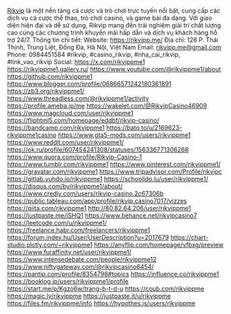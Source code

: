 <a href="https://rikvipp.me/">Rikvip</a> là một nền tảng cá cược và trò chơi trực tuyến nổi bật, cung cấp các dịch vụ cá cược thể thao, trò chơi casino, và game bài đa dạng. Với giao diện hiện đại và dễ sử dụng, Rikvip mang đến trải nghiệm giải trí chất lượng cao cùng các chương trình khuyến mãi hấp dẫn và dịch vụ khách hàng hỗ trợ 24/7.
Thông tin chi tiết:
Website: <a href="https://rikvipp.me/">https://rikvipp.me/</a>
Địa chỉ: 128 P. Thái Thịnh, Trung Liệt, Đống Đa, Hà Nội, Việt Nam
Email: rikvipp.me@gmail.com
Phone: 0984451584
#rikvip, #casino_rikvip, #nha_cai_rikvip, #link_vao_rikvip
Social: 
<a href="https://x.com/rikvippme1">https://x.com/rikvippme1</a>
<a href="https://rikvippme1.gallery.ru/">https://rikvippme1.gallery.ru/</a>
<a href="https://www.youtube.com/@rikvippme1/about">https://www.youtube.com/@rikvippme1/about</a>
<a href="https://github.com/rikvippme1">https://github.com/rikvippme1</a>
<a href="https://www.blogger.com/profile/06866571242180361891">https://www.blogger.com/profile/06866571242180361891</a>
<a href="https://zb3.org/rikvippme1/">https://zb3.org/rikvippme1/</a>
<a href="https://www.threadless.com/@rikvippme1/activity">https://www.threadless.com/@rikvippme1/activity</a>
<a href="https://profile.ameba.jp/me">https://profile.ameba.jp/me</a>
<a href="https://wakelet.com/@RikvipCasino46909">https://wakelet.com/@RikvipCasino46909</a>
<a href="https://www.magcloud.com/user/rikvippme1">https://www.magcloud.com/user/rikvippme1</a>
<a href="https://fliphtml5.com/homepage/eddbf/rikvip-casino/">https://fliphtml5.com/homepage/eddbf/rikvip-casino/</a>
<a href="https://bandcamp.com/rikvippme1">https://bandcamp.com/rikvippme1</a>
<a href="https://bato.to/u/2169623-rikvippme1casino">https://bato.to/u/2169623-rikvippme1casino</a>
<a href="https://www.gta5-mods.com/users/rikvippme1">https://www.gta5-mods.com/users/rikvippme1</a>
<a href="https://www.reddit.com/user/rikvippme1/">https://www.reddit.com/user/rikvippme1/</a>
<a href="https://ok.ru/profile/607454241308/statuses/156336771306268">https://ok.ru/profile/607454241308/statuses/156336771306268</a>
<a href="https://www.quora.com/profile/Rikvip-Casino-1">https://www.quora.com/profile/Rikvip-Casino-1</a>
<a href="https://www.tumblr.com/rikvippme1">https://www.tumblr.com/rikvippme1</a>
<a href="https://www.pinterest.com/rikvippme1/">https://www.pinterest.com/rikvippme1/</a>
<a href="https://gravatar.com/rikvippme1">https://gravatar.com/rikvippme1</a>
<a href="https://www.tripadvisor.com/Profile/rikvipc">https://www.tripadvisor.com/Profile/rikvipc</a>
<a href="https://gitlab.vuhdo.io/rikvippme1">https://gitlab.vuhdo.io/rikvippme1</a>
<a href="https://schoolido.lu/user/rikvippme1/">https://schoolido.lu/user/rikvippme1/</a>
<a href="https://disqus.com/by/rikvippme1/about/">https://disqus.com/by/rikvippme1/about/</a>
<a href="https://www.credly.com/users/rikvip-casino.2c67306b">https://www.credly.com/users/rikvip-casino.2c67306b</a>
<a href="https://public.tableau.com/app/profile/rikvip.casino7017/vizzes">https://public.tableau.com/app/profile/rikvip.casino7017/vizzes</a>
<a href="https://qiita.com/rikvippme1">https://qiita.com/rikvippme1</a>
<a href="http://80.82.64.206/user/rikvippme1">http://80.82.64.206/user/rikvippme1</a>
<a href="https://justpaste.me/iSHQ1">https://justpaste.me/iSHQ1</a>
<a href="https://www.behance.net/rikvipcasino7">https://www.behance.net/rikvipcasino7</a>
<a href="https://leetcode.com/u/rikvippme1/">https://leetcode.com/u/rikvippme1/</a>
<a href="https://freelance.habr.com/freelancers/rikvippme1">https://freelance.habr.com/freelancers/rikvippme1</a>
<a href="https://forum.index.hu/User/UserDescription?u=2017679">https://forum.index.hu/User/UserDescription?u=2017679</a>
<a href="https://chart-studio.plotly.com/~rikvippme1">https://chart-studio.plotly.com/~rikvippme1</a>
<a href="https://anyflip.com/homepage/vfbxg/preview">https://anyflip.com/homepage/vfbxg/preview</a>
<a href="https://www.furaffinity.net/user/rikvippme1/">https://www.furaffinity.net/user/rikvippme1/</a>
<a href="https://www.intensedebate.com/people/rikvippme12">https://www.intensedebate.com/people/rikvippme12</a>
<a href="https://www.niftygateway.com/@rikvipcasino6454/">https://www.niftygateway.com/@rikvipcasino6454/</a>
<a href="https://pantip.com/profile/8354798#topics">https://pantip.com/profile/8354798#topics</a>
<a href="https://influence.co/rikvippme1">https://influence.co/rikvippme1</a>
<a href="https://booklog.jp/users/rikvippme1/profile">https://booklog.jp/users/rikvippme1/profile</a>
<a href="https://start.me/p/Kgzo6w/trang-b-t-d-u">https://start.me/p/Kgzo6w/trang-b-t-d-u</a>
<a href="https://coub.com/rikvippme">https://coub.com/rikvippme</a>
<a href="https://magic.ly/rikvippme">https://magic.ly/rikvippme</a>
<a href="https://justpaste.it/u/rikvippme">https://justpaste.it/u/rikvippme</a>
<a href="https://files.fm/rikvippme/info">https://files.fm/rikvippme/info</a>
<a href="https://hypothes.is/users/rikvippme">https://hypothes.is/users/rikvippme</a>
